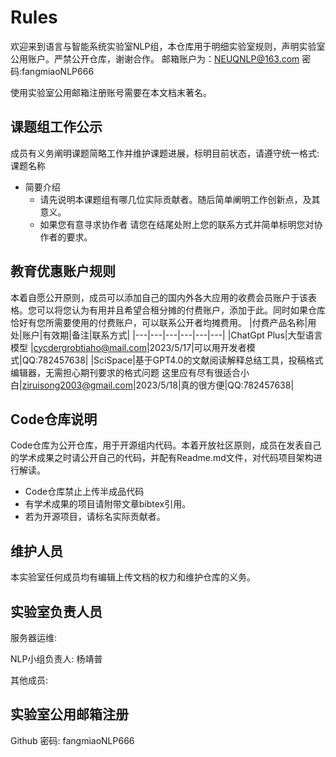 # Rules
欢迎来到语言与智能系统实验室NLP组，本仓库用于明细实验室规则，声明实验室公用账户。严禁公开仓库，谢谢合作。
邮箱账户为：NEUQNLP@163.com
密码:fangmiaoNLP666

使用实验室公用邮箱注册账号需要在本文档末著名。

## 课题组工作公示
成员有义务阐明课题简略工作并维护课题进展，标明目前状态，请遵守统一格式:
课题名称
- 简要介绍
  - 请先说明本课题组有哪几位实际贡献者。随后简单阐明工作创新点，及其意义。
  - 如果您有意寻求协作者 请您在结尾处附上您的联系方式并简单标明您对协作者的要求。






## 教育优惠账户规则
本着自愿公开原则，成员可以添加自己的国内外各大应用的收费会员账户于该表格。您可以将您认为有用并且希望合租分摊的付费账户，添加于此。同时如果仓库恰好有您所需要使用的付费账户，可以联系公开者均摊费用。
|付费产品名称|用处|账户|有效期|备注|联系方式|
|---|---|---|---|---|---|
|ChatGpt Plus|大型语言模型 |cycdergrobtiaho@mail.com|2023/5/17|可以用开发者模式|QQ:782457638|
|SciSpace|基于GPT4.0的文献阅读解释总结工具，投稿格式编辑器，无需担心期刊要求的格式问题 这里应有尽有很适合小白|ziruisong2003@gmail.com|2023/5/18|真的很方便|QQ:782457638|



## Code仓库说明
Code仓库为公开仓库，用于开源组内代码。本着开放社区原则，成员在发表自己的学术成果之时请公开自己的代码，并配有Readme.md文件，对代码项目架构进行解读。
- Code仓库禁止上传半成品代码 
- 有学术成果的项目请附带文章bibtex引用。
- 若为开源项目，请标名实际贡献者。


## 维护人员
本实验室任何成员均有编辑上传文档的权力和维护仓库的义务。
## 实验室负责人员
服务器运维:

NLP小组负责人: 杨靖普

其他成员:


## 实验室公用邮箱注册
Github 密码: fangmiaoNLP666

